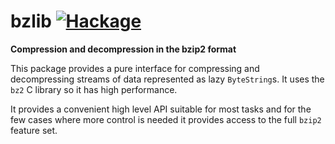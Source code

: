 # bzlib [![Hackage][Hackage badge]][Hackage page]

**Compression and decompression in the bzip2 format**

This package provides a pure interface for compressing and decompressing streams of data represented as lazy `ByteString`s. It uses the `bz2` C library so it has high performance.

It provides a convenient high level API suitable for most tasks and for the few cases where more control is needed it provides access to the full `bzip2` feature set.

[Hackage page]: https://hackage.haskell.org/package/bzlib
[Hackage badge]: https://img.shields.io/hackage/v/bzlib.svg
